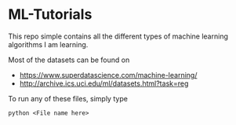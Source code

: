 # ML-Tutorials
This repo simple contains all the different types of machine learning algorithms I am learning.

Most of the datasets can be found on 
- https://www.superdatascience.com/machine-learning/
- http://archive.ics.uci.edu/ml/datasets.html?task=reg

To run any of these files, simply type 

```
python <File name here>
```
